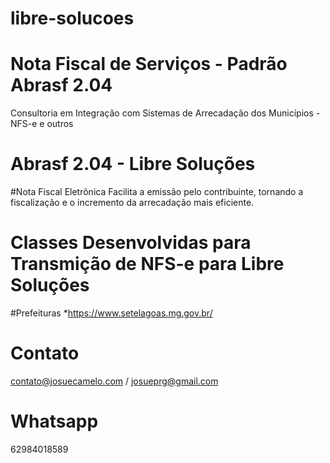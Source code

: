 # libre-solucoes

# Nota Fiscal de Serviços - Padrão Abrasf 2.04

Consultoria em Integração com Sistemas de Arrecadação dos Municípios - NFS-e e outros

# Abrasf 2.04 - Libre Soluções

#Nota Fiscal Eletrônica
Facilita a emissão pelo contribuinte, tornando a fiscalização e o incremento da arrecadação mais eficiente.

# Classes Desenvolvidas para Transmição de NFS-e para Libre Soluções

#Prefeituras
*https://www.setelagoas.mg.gov.br/


# Contato
contato@josuecamelo.com / josueprg@gmail.com

# Whatsapp
62984018589
